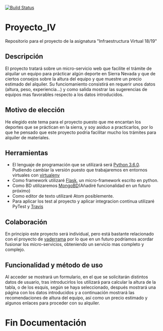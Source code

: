[![Build Status](https://travis-ci.org/Alvarosanpal/Proyecto_IV.svg?branch=master)](https://travis-ci.org/Alvarosanpal/Proyecto_IV)

# Proyecto_IV
Repositorio para el proyecto de la asignatura "Infraestructura Virtual 18/19"

## Descripción
El proyecto tratará sobre un micro-servicio web que facilite el trámite de alquilar un equipo para prácticar algún deporte en Sierra Nevada y que de ciertos consejos sobre la altura del equipo y que muestre un precio estimado del alquiler.
Su funciomaniento consistirá en requerir unos datos (altura, peso, experiencia...) y como salida mostrar las sugerencias de equipos mas favorables respecto a los datos introducidos.

## Motivo de elección

He elegido este tema para el proyecto puesto que me encantan los deportes que se práctican en la sierra, y soy asiduo a practicarlos, por lo que he pensado que este proyecto podria facilitar mucho los trámites para alquiler de materiales.

## Herramientas

- El lenguaje de programación que se utilizará será [Python 3.6.0](https://www.python.org/). Pudiendo cambiar la versión puesto que trabajaremos en entornos virtuales con [virtualenv](https://virtualenv.pypa.io/en/stable/)
- Como framework utilizaré [Flask](http://flask.pocoo.org/), un micro-framework escrito en python.
- Como BD utilizaremos [MongoBD](https://www.mongodb.com/es)(Añadiré funcionalidad en un futuro próximo)
- Como editor de texto utilizaré Atom posiblemente.
- Para aplicar los test al proyecto y aplicar integracion continua utilizaré PyTest y [Travis](https://travis-ci.org/)

## Colaboración

En principio este proyecto será individual, pero está bastante relacionado con el proyecto de [vaderrama](https://github.com/vaderrama/Proyecto-IV) por lo que en un futuro podríamos acordar fusionar los micro-servicios, obteniendo un servicio mas completo y complejo.

## Funcionalidad y método de uso

Al acceder se mostrará un formulario, en el que se solicitarán distintos datos de usuario, tras introducirlos los utilizará para calcular la altura de la tabla, o de los esquis, según se haya seleccionado, después mostrará una página con los datos introducidos y a continuación mostrará las recomendaciones de altura del equipo, así como un precio estimado y algunos enlaces para proceder con su alquiler.

# Fin Documentación
